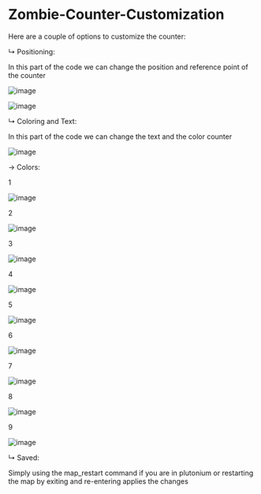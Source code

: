 # Zombie-Counter-Customization

Here are a couple of options to customize the counter:

  ↳ Positioning:

  In this part of the code we can change the position and reference point of the counter

   ![image](https://github.com/t4zek/Zombie-Counter-Customization/assets/166259995/35d9cc69-a519-4b5e-b3cc-608e773f89bd)

   ![image](https://github.com/t4zek/Zombie-Counter-Customization/assets/166259995/939c8d29-75f5-408f-a385-5d771040760d)

  ↳ Coloring and Text:
    
   In this part of the code we can change the text and the color counter
  
   ![image](https://github.com/t4zek/Zombie-Counter-Customization/assets/166259995/08f93ad6-0edd-4a41-b794-2033a3ea12e1)

  → Colors:
   
   1
   
   ![image](https://github.com/t4zek/Zombie-Counter-Customization/assets/166259995/0bad9160-1d21-4abf-bb57-80a0724e7b7f)

   2

   ![image](https://github.com/t4zek/Zombie-Counter-Customization/assets/166259995/a8ce8115-6d63-4982-8fbf-71a219c5c50a)


   3
   
   ![image](https://github.com/t4zek/Zombie-Counter-Customization/assets/166259995/b75e9a98-7a1c-4156-bc55-907e143f3f90)

   4
  
   ![image](https://github.com/t4zek/Zombie-Counter-Customization/assets/166259995/a55a2549-85ee-4c87-9318-8bc1e916e530)

   5
   
   ![image](https://github.com/t4zek/Zombie-Counter-Customization/assets/166259995/bbd51a16-9783-4cec-bd5f-ddff92b81cdc)

   6
  
   ![image](https://github.com/t4zek/Zombie-Counter-Customization/assets/166259995/95252c19-755d-49a9-a856-980b55aca5d1)

   7
  
   ![image](https://github.com/t4zek/Zombie-Counter-Customization/assets/166259995/a9f0182b-9b66-4497-af2a-8102f3f42512)

   8
 
   ![image](https://github.com/t4zek/Zombie-Counter-Customization/assets/166259995/8f170a0a-b3d1-4529-a7c3-afc01c74a80c)

   9
 
   ![image](https://github.com/t4zek/Zombie-Counter-Customization/assets/166259995/2cdc71d0-6844-48d1-8353-487ab3834cd8)

  ↳ Saved:

   Simply using the map_restart command if you are in plutonium or restarting the map by exiting and re-entering applies the changes
